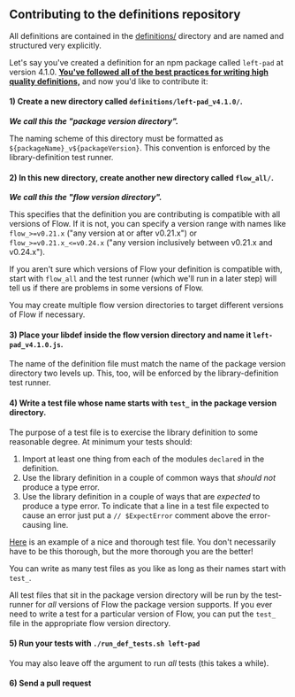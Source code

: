 ## Contributing to the definitions repository

All definitions are contained in the [definitions/](https://github.com/flowtype/flow-typed/tree/master/definitions) 
directory and are named and structured very explicitly.

Let's say you've created a definition for an npm package called `left-pad` at 
version 4.1.0. **[You've followed all of the 
best practices for writing high quality definitions,](https://github.com/flowtype/flow-typed/issues/13#issuecomment-214892914)**
and now you'd like to contribute it:

#### 1) Create a new directory called `definitions/left-pad_v4.1.0/`. 

***We call this the "package version directory".***

The naming scheme of this directory must be formatted as
`${packageName}_v${packageVersion}`. This convention is enforced by the
library-definition test runner.

#### 2) In this new directory, create another new directory called `flow_all/`.

***We call this the "flow version directory".***

This specifies that the definition you are contributing is compatible with all 
versions of Flow. If it is not, you can specify a version range with names like 
`flow_>=v0.21.x` ("any version at or after v0.21.x") or 
`flow_>=v0.21.x_<=v0.24.x` ("any version inclusively between v0.21.x and 
v0.24.x").

If you aren't sure which versions of Flow your definition is compatible with, 
start with `flow_all` and the test runner (which we'll run in a later step) will
tell us if there are problems in some versions of Flow.

You may create multiple flow version directories to target different versions of
Flow if necessary.

#### 3) Place your libdef inside the flow version directory and name it `left-pad_v4.1.0.js`.

The name of the definition file must match the name of the package version 
directory two levels up. This, too, will be enforced by the library-definition
test runner.

#### 4) Write a test file whose name starts with `test_` in the package version directory.

The purpose of a test file is to exercise the library definition to some 
reasonable degree. At minimum your tests should:

1. Import at least one thing from each of the modules `declare`d in the 
   definition.
1. Use the library definition in a couple of common ways that *should not* 
   produce a type error.
1. Use the library definition in a couple of ways that are *expected* to produce
   a type error. To indicate that a line in a test file expected to cause an 
   error just put a `// $ExpectError` comment above the error-causing line.

[Here](https://github.com/flowtype/flow-typed/blob/master/definitions/highlight.js_v8.x.x/test_highlight.js-v8.js) 
is an example of a nice and thorough test file. You don't necessarily have to be
this thorough, but the more thorough you are the better!

You can write as many test files as you like as long as their names start with
`test_`. 

All test files that sit in the package version directory will be run by
the test-runner for *all* versions of Flow the package version supports. If you 
ever need to write a test for a particular version of Flow, you can put the 
`test_` file in the appropriate flow version directory.

#### 5) Run your tests with `./run_def_tests.sh left-pad`

You may also leave off the argument to run *all* tests (this takes a while).

#### 6) Send a pull request

